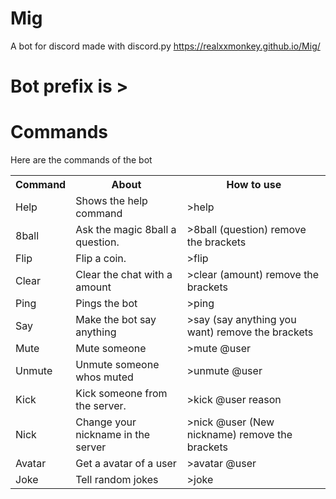 # Mig
A bot for discord 
made with discord.py
https://realxxmonkey.github.io/Mig/

<h1>Bot prefix is ></h1>

<h1> Commands </h1>
<p> Here are the commands of the bot
  <br> <table>
    <tr>
    <th>Command</th>
    <th>About</th>
      <th>How to use</th>
    </tr>
    <tr>
      <td>Help</td>
      <td>Shows the help command</td>
      <td> >help </td>
    </tr>
    <tr>
      <td>8ball</td>
      <td>Ask the magic 8ball a question.</td>
      <td> >8ball (question)  remove the brackets</td>
    </tr>
    <tr>
      <td>Flip</td>
      <td>Flip a coin.</td>
      <td> >flip</td>
    </tr>
    <tr>
      <td>Clear</td>
      <td>Clear the chat with a amount</td>
      <td> >clear (amount) remove the brackets</td>
    </tr>
    <tr>
      <td>Ping</td>
      <td>Pings the bot</td>
      <td> >ping</td>
    </tr>
    <tr>
      <td>Say</td>
      <td> Make the bot say anything</td>
      <td> >say (say anything you want) remove the brackets
    </tr>
    <tr>
      <td>Mute</td>
      <td> Mute someone</td>
      <td> >mute @user</td>
    </tr>
    <tr>
      <td>Unmute</td>
      <td> Unmute someone whos muted</td>
      <td> >unmute @user</td>
    </tr>
    <tr>
      <td>Kick</td>
      <td> Kick someone from the server.</td>
      <td> >kick @user reason</td>
    </tr>
    <tr>
      <td>Nick</td>
      <td> Change your nickname in the server</td>
      <td> >nick @user (New nickname) remove the brackets</td>
    </tr>
    <tr>
      <td>Avatar</td>
      <td> Get a avatar of a user</td>
      <td> >avatar @user</td>
    </tr>
    <tr>
      <td>Joke</td>
      <td> Tell random jokes</td>
      <td> >joke</td>
    </tr>
      
    
